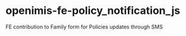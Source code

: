 # openimis-fe-policy_notification_js
FE contribution to Family form for Policies updates through SMS 
